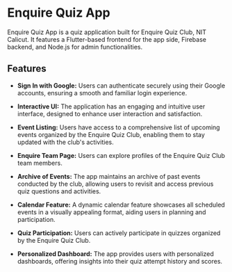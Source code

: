 # Enquire Quiz App

Enquire Quiz App is a quiz application built for Enquire Quiz Club, NIT Calicut. It features a Flutter-based frontend for the app side, Firebase backend, and Node.js for admin functionalities.

## Features

- **Sign In with Google:** Users can authenticate securely using their Google accounts, ensuring a smooth and familiar login experience.
  
- **Interactive UI:** The application has an engaging and intuitive user interface, designed to enhance user interaction and satisfaction.

- **Event Listing:** Users have access to a comprehensive list of upcoming events organized by the Enquire Quiz Club, enabling them to stay updated with the club's activities.

- **Enquire Team Page:** Users can explore profiles of the Enquire Quiz Club team members.

- **Archive of Events:** The app maintains an archive of past events conducted by the club, allowing users to revisit and access previous quiz questions and activities.

- **Calendar Feature:** A dynamic calendar feature showcases all scheduled events in a visually appealing format, aiding users in planning and participation.

- **Quiz Participation:** Users can actively participate in quizzes organized by the Enquire Quiz Club.

- **Personalized Dashboard:** The app provides users with personalized dashboards, offering insights into their quiz attempt history and scores.


